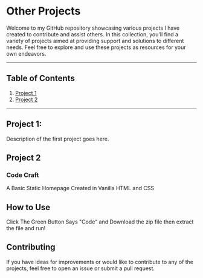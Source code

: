 # Other Projects

Welcome to my GitHub repository showcasing various projects I have created to contribute and assist others. In this collection, you'll find a variety of projects aimed at providing support and solutions to different needs. Feel free to explore and use these projects as resources for your own endeavors.

<hr>

## Table of Contents

1. [Project 1](#project-1)
2. [Project 2](#project-2)

<hr>

## Project 1:

Description of the first project goes here.

## Project 2
### Code Craft
A Basic Static Homepage Created in Vanilla HTML and CSS


## How to Use

Click The Green Button Says "Code" and Download the zip file then extract the file and run!

## Contributing

If you have ideas for improvements or would like to contribute to any of the projects, feel free to open an issue or submit a pull request.
